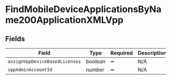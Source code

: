 # FindMobileDeviceApplicationsByName200ApplicationXMLVpp


## Fields

| Field                          | Type                           | Required                       | Description                    | Example                        |
| ------------------------------ | ------------------------------ | ------------------------------ | ------------------------------ | ------------------------------ |
| `assignVppDeviceBasedLicenses` | *boolean*                      | :heavy_minus_sign:             | N/A                            |                                |
| `vppAdminAccountId`            | *number*                       | :heavy_minus_sign:             | N/A                            | -1                             |